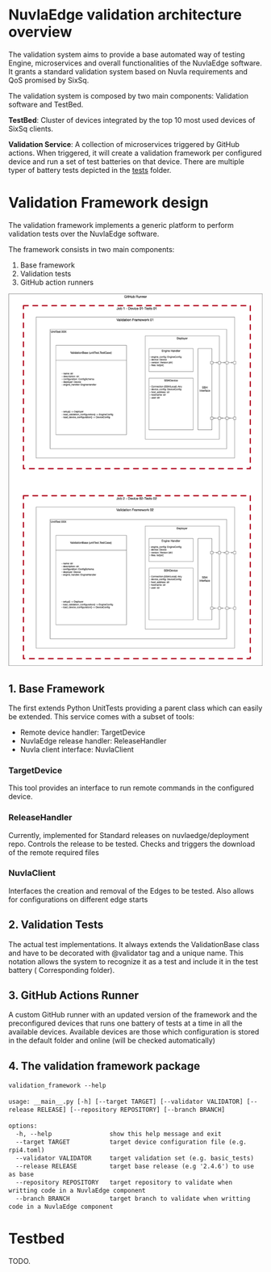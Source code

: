 # NuvlaEdge validation architecture overview

The validation system aims to provide a base automated way of testing Engine,
microservices and overall functionalities of the NuvlaEdge software. It grants a
standard validation system based on Nuvla requirements and QoS promised by
SixSq.

The validation system is composed by two main components: Validation software
and TestBed.

**TestBed**: Cluster of devices integrated by the top 10 most used devices of
SixSq clients.

**Validation Service**: A collection of microservices triggered by GitHub
actions. When triggered, it will create a validation framework per configured
device and run a set of test batteries on that device. There are multiple typer
of battery tests depicted in the [tests](../tests/) folder.

# Validation Framework design

The validation framework implements a generic platform to perform validation
tests over the NuvlaEdge software.

The framework consists in two main components:

1. Base framework
2. Validation tests
3. GitHub action runners

![Validation workflow](../media/Architecture_Overview.jpg)

## 1. Base Framework

The first extends Python UnitTests providing a parent class which can easily be
extended. This service comes with a subset of tools:

- Remote device handler: TargetDevice
- NuvlaEdge release handler: ReleaseHandler
- Nuvla client interface: NuvlaClient

### TargetDevice

This tool provides an interface to run remote commands in the configured device.

### ReleaseHandler

Currently, implemented for Standard releases on nuvlaedge/deployment repo.
Controls the release to be tested. Checks and triggers the download of the
remote required files

### NuvlaClient

Interfaces the creation and removal of the Edges to be tested. Also allows for
configurations on different edge starts

## 2. Validation Tests

The actual test implementations. It always extends the ValidationBase class and
have to be decorated with @validator tag and a unique name. This notation allows
the system to recognize it as a test and include it in the test battery (
Corresponding folder).

## 3. GitHub Actions Runner

A custom GitHub runner with an updated version of the framework and the
preconfigured devices that runs one battery of tests at a time in all the
available devices. Available devices are those which configuration is stored in
the default folder and online (will be checked automatically)

## 4. The validation framework package

```shell
validation_framework --help

usage: __main__.py [-h] [--target TARGET] [--validator VALIDATOR] [--release RELEASE] [--repository REPOSITORY] [--branch BRANCH]

options:
  -h, --help                show this help message and exit
  --target TARGET           target device configuration file (e.g. rpi4.toml)
  --validator VALIDATOR     target validation set (e.g. basic_tests)
  --release RELEASE         target base release (e.g '2.4.6') to use as base
  --repository REPOSITORY   target repository to validate when writting code in a NuvlaEdge component
  --branch BRANCH           target branch to validate when writting code in a NuvlaEdge component

```
# Testbed

TODO.